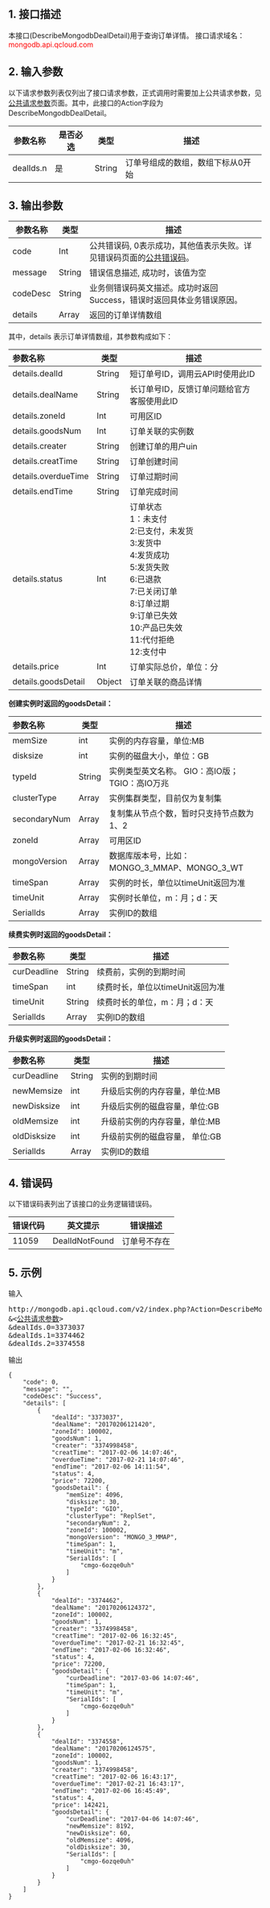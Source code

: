 ## 1. 接口描述
本接口(DescribeMongodbDealDetail)用于查询订单详情。
接口请求域名：<font style='color:red'>mongodb.api.qcloud.com </font>

## 2. 输入参数
以下请求参数列表仅列出了接口请求参数，正式调用时需要加上公共请求参数，见<a href='/doc/api/372/4153' title='公共请求参数'>公共请求参数</a>页面。其中，此接口的Action字段为DescribeMongodbDealDetail。

| 参数名称 | 是否必选  | 类型 | 描述 |
|---------|---------|---------|---------|
| dealIds.n | 是 | String | 订单号组成的数组，数组下标从0开始 |


## 3. 输出参数
| 参数名称 | 类型 | 描述 |
|---------|---------|---------|
| code | Int | 公共错误码, 0表示成功，其他值表示失败。详见错误码页面的<a href='http://tcecqpoc.fsphere.cn/doc/api/372/%E9%94%99%E8%AF%AF%E7%A0%81#1.E3.80.81.E5.85.AC.E5.85.B1.E9.94.99.E8.AF.AF.E7.A0.81' title='公共错误码'>公共错误码</a>。|
| message | String | 错误信息描述, 成功时，该值为空 |
| codeDesc | String | 业务侧错误码英文描述。成功时返回Success，错误时返回具体业务错误原因。 |
| details | Array | 返回的订单详情数组 |

其中，details 表示订单详情数组，其参数构成如下：

| 参数名称 | 类型 | 描述 |
|:---------|---------|---------|
| details.dealId | String | 短订单号ID，调用云API时使用此ID |
| details.dealName | String | 长订单号ID，反馈订单问题给官方客服使用此ID |
| details.zoneId | Int | 可用区ID|
| details.goodsNum | Int | 订单关联的实例数 |
| details.creater | String | 创建订单的用户uin |
| details.creatTime | String | 订单创建时间 |
| details.overdueTime | String | 订单过期时间 |
| details.endTime | String | 订单完成时间 |
| details.status | Int | 订单状态<br>1：未支付<br>2:已支付，未发货<br>3:发货中<br>4:发货成功<br>5:发货失败<br>6:已退款<br>7:已关闭订单<br>8:订单过期<br>9:订单已失效<br>10:产品已失效<br>11:代付拒绝<br>12:支付中 |
| details.price | Int | 订单实际总价，单位：分 |
| details.goodsDetail | Object | 订单关联的商品详情 |

**创建实例时返回的goodsDetail：**

| 参数名称 | 类型 | 描述 |
|:---------|---------|---------|
| memSize| int | 实例的内存容量，单位:MB|
| disksize | int | 实例的磁盘大小，单位：GB|
| typeId | String | 实例类型英文名称。 GIO：高IO版；TGIO：高IO万兆|
| clusterType | Array | 实例集群类型，目前仅为复制集|
| secondaryNum | Array | 复制集从节点个数，暂时只支持节点数为1、2|
| zoneId | Array | 可用区ID |
| mongoVersion | Array | 数据库版本号，比如：MONGO_3_MMAP、MONGO_3_WT|
| timeSpan | Array | 实例的时长，单位以timeUnit返回为准 |
| timeUnit | Array | 实例时长单位，m：月；d：天|
| SerialIds | Array | 实例ID的数组|

**续费实例时返回的goodsDetail：**

| 参数名称 | 类型 | 描述 |
|:---------|---------|---------|
| curDeadline| String | 续费前，实例的到期时间|
| timeSpan | int | 续费时长，单位以timeUnit返回为准|
| timeUnit | String | 续费时长的单位，m：月；d：天|
| SerialIds | Array | 实例ID的数组|

**升级实例时返回的goodsDetail：**

| 参数名称 | 类型 | 描述 |
|:---------|---------|---------|
| curDeadline | String | 实例的到期时间|
| newMemsize | int | 升级后实例的内存容量，单位:MB|
| newDisksize | int | 升级后实例的磁盘容量，单位:GB|
| oldMemsize | int | 升级前实例的内存容量，单位:MB|
| oldDisksize | int | 升级前实例的磁盘容量， 单位:GB|
| SerialIds | Array | 实例ID的数组|

## 4. 错误码
以下错误码表列出了该接口的业务逻辑错误码。

| 错误代码 | 英文提示 | 错误描述 |
|---------|---------|---------|
|11059|DealIdNotFound|订单号不存在|

## 5. 示例
输入
<pre>
http://mongodb.api.qcloud.com/v2/index.php?Action=DescribeMongodbDealDetail
&<<a href="http://tcecqpoc.fsphere.cn/doc/api/229/6976">公共请求参数</a>>
&dealIds.0=3373037
&dealIds.1=3374462
&dealIds.2=3374558
</pre>
输出
```
{
    "code": 0,
    "message": "",
    "codeDesc": "Success",
    "details": [
        {
            "dealId": "3373037",
            "dealName": "20170206121420",
            "zoneId": 100002,
            "goodsNum": 1,
            "creater": "3374998458",
            "creatTime": "2017-02-06 14:07:46",
            "overdueTime": "2017-02-21 14:07:46",
            "endTime": "2017-02-06 14:11:54",
            "status": 4,
            "price": 72200,
            "goodsDetail": {
                "memSize": 4096,
                "disksize": 30,
                "typeId": "GIO",
                "clusterType": "ReplSet",
                "secondaryNum": 2,
                "zoneId": 100002,
                "mongoVersion": "MONGO_3_MMAP",
                "timeSpan": 1,
                "timeUnit": "m",
                "SerialIds": [
                    "cmgo-6ozqe0uh"
                ]
            }
        },
        {
            "dealId": "3374462",
            "dealName": "20170206124372",
            "zoneId": 100002,
            "goodsNum": 1,
            "creater": "3374998458",
            "creatTime": "2017-02-06 16:32:45",
            "overdueTime": "2017-02-21 16:32:45",
            "endTime": "2017-02-06 16:32:46",
            "status": 4,
            "price": 72200,
            "goodsDetail": {
                "curDeadline": "2017-03-06 14:07:46",
                "timeSpan": 1,
                "timeUnit": "m",
                "SerialIds": [
                    "cmgo-6ozqe0uh"
                ]
            }
        },
        {
            "dealId": "3374558",
            "dealName": "20170206124575",
            "zoneId": 100002,
            "goodsNum": 1,
            "creater": "3374998458",
            "creatTime": "2017-02-06 16:43:17",
            "overdueTime": "2017-02-21 16:43:17",
            "endTime": "2017-02-06 16:45:49",
            "status": 4,
            "price": 142421,
            "goodsDetail": {
                "curDeadline": "2017-04-06 14:07:46",
                "newMemsize": 8192,
                "newDisksize": 60,
                "oldMemsize": 4096,
                "oldDisksize": 30,
                "SerialIds": [
                    "cmgo-6ozqe0uh"
                ]
            }
        }
    ]
}

```